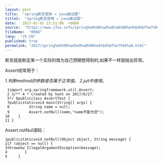 ```yaml
---
layout: post
title:  "spring断言使用 » java面试题"
title2:  "spring断言使用 » java面试题"
date:   2017-01-01 23:51:06  +0800
source:  "https://www.jfox.info/spring%e6%96%ad%e8%a8%80%e4%bd%bf%e7%94%a8.html"
fileName:  "0966"
lang:  "zh_CN"
published: true
permalink: "2017/spring%e6%96%ad%e8%a8%80%e4%bd%bf%e7%94%a8.html"
---
```


断言就是断定某一个实际的值为自己预期想得到的,如果不一样就抛出异常。

Assert经常用于：

*1.判断method的参数是否属于正常值。
2.juit中使用。*

     1import org.springframework.util.Assert;
     2 3/** 4 * Created by hunt on 2017/6/27.
     5*/ 6publicclass AssertTest {
     7publicstaticvoid main(String[] args) {
     8         String name = null;
     9         Assert.notNull(name,"name不能为空");
    10    }
    11 }

Assert.notNull源码：

    1publicstaticvoid notNull(Object object, String message) {
    2if (object == null) {
    3thrownew IllegalArgumentException(message);
    4        }
    5     }
